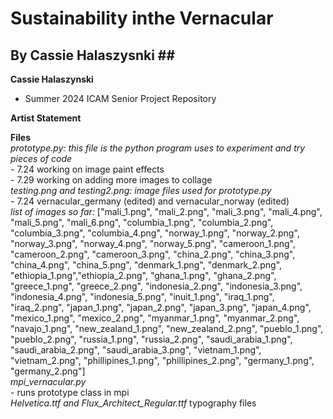 # Sustainability inthe Vernacular
## By Cassie Halaszysnki ## <br />
**Cassie Halaszynski** <br />
- Summer 2024 ICAM Senior Project Repository <br />

**Artist Statement** <br />

**Files** <br />
*prototype.py: this file is the python program uses to experiment and try pieces of code* <br />
    - 7.24 working on image paint effects <br />
    - 7.29 working on adding more images to collage <br />
*testing.png and testing2.png: image files used for prototype.py* <br />
    - 7.24 vernacular_germany (edited) and vernacular_norway (edited) <br />
*list of images so far:* ["mali_1.png", "mali_2.png", "mali_3.png", "mali_4.png", "mali_5.png", "mali_6.png", 
               "columbia_1.png", "columbia_2.png", "columbia_3.png", "columbia_4.png", 
               "norway_1.png", "norway_2.png", "norway_3.png", "norway_4.png", "norway_5.png", 
               "cameroon_1.png", "cameroon_2.png", "cameroon_3.png", 
               "china_2.png", "china_3.png", "china_4.png", "china_5.png",
               "denmark_1.png", "denmark_2.png",
               "ethiopia_1.png","ethiopia_2.png",
               "ghana_1.png", "ghana_2.png",
               "greece_1.png", "greece_2.png",
               "indonesia_2.png", "indonesia_3.png", "indonesia_4.png", "indonesia_5.png",
               "inuit_1.png",
               "iraq_1.png", "iraq_2.png",
               "japan_1.png", "japan_2.png", "japan_3.png", "japan_4.png",
               "mexico_1.png", "mexico_2.png",
               "myanmar_1.png", "myanmar_2.png",
               "navajo_1.png",
               "new_zealand_1.png", "new_zealand_2.png",
               "pueblo_1.png", "pueblo_2.png",
               "russia_1.png", "russia_2.png",
               "saudi_arabia_1.png", "saudi_arabia_2.png", "saudi_arabia_3.png",
               "vietnam_1.png", "vietnam_2.png",
               "phillipines_1.png", "phillipines_2.png",
               "germany_1.png", "germany_2.png"] <br />
*mpi_vernacular.py* <br />
    - runs prototype class in mpi <br />
*Helvetica.ttf and Flux_Architect_Regular.ttf* typography files <br />
